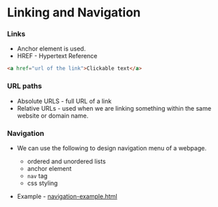 # Linking and Navigation

### Links

- Anchor element is used.
- HREF - Hypertext Reference

```html
<a href="url of the link">Clickable text</a>
```
### URL paths

- Absolute URLS - full URL of a link
- Relative URLs - used when we are linking something within the same website or domain name.

### Navigation

- We can use the following to design navigation menu of a webpage.
  - ordered and unordered lists 
  - anchor element 
  - ```nav``` tag 
  - css styling

- Example - [navigation-example.html](html\notes\4-navigation-example.html)
